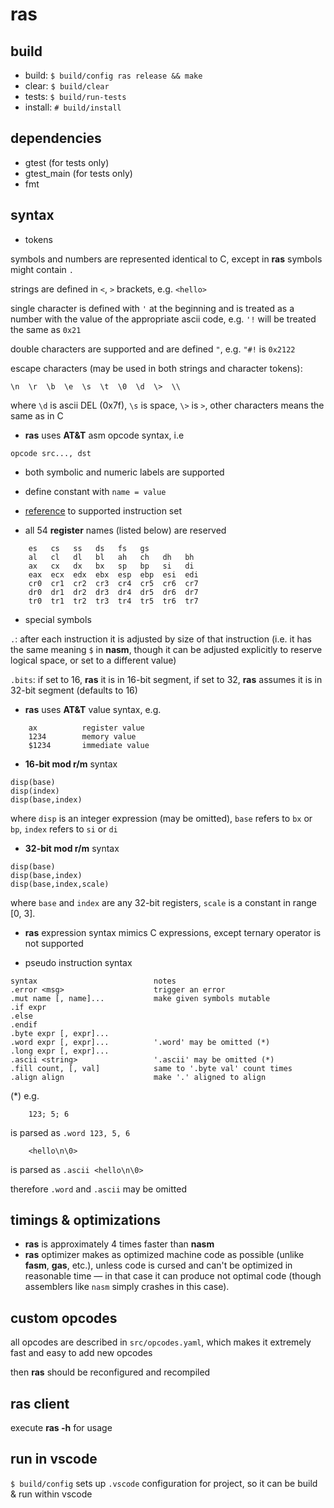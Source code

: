 # ras

## build

- build:   `$ build/config ras release && make`
- clear:   `$ build/clear`
- tests:   `$ build/run-tests`
- install: `# build/install`

## dependencies
- gtest (for tests only)
- gtest_main (for tests only)
- fmt

## syntax

- tokens

symbols and numbers are represented identical to C, except in **ras** symbols might contain `.`

strings are defined in `<`, `>` brackets, e.g. `<hello>`

single character is defined with `'` at the beginning and is treated as a number with the value of the appropriate ascii code, e.g. `'!` will be treated the same as `0x21`

double characters are supported and are defined `"`, e.g. `"#!` is `0x2122`

escape characters (may be used in both strings and character tokens):
```
\n  \r  \b  \e  \s  \t  \0  \d  \>  \\
```
where `\d` is ascii DEL (0x7f), `\s` is space, `\>` is `>`, other characters means the same as in C


- **ras** uses **AT&T** asm opcode syntax, i.e
```
opcode src..., dst
```

- both symbolic and numeric labels are supported

- define constant with `name = value`

- [reference](http://www.mathemainzel.info/files/x86asmref.html) to supported instruction set

- all 54 **register** names (listed below) are reserved
```
    es   cs   ss   ds   fs   gs 
    al   cl   dl   bl   ah   ch   dh   bh
    ax   cx   dx   bx   sp   bp   si   di
    eax  ecx  edx  ebx  esp  ebp  esi  edi
    cr0  cr1  cr2  cr3  cr4  cr5  cr6  cr7
    dr0  dr1  dr2  dr3  dr4  dr5  dr6  dr7
    tr0  tr1  tr2  tr3  tr4  tr5  tr6  tr7
```

- special symbols

`.`: after each instruction it is adjusted by size of that instruction (i.e. it has the same meaning `$` in **nasm**, though it can be adjusted explicitly to reserve logical space, or set to a different value)

`.bits`: if set to 16, **ras** it is in 16-bit segment, if set to 32, **ras** assumes it is in 32-bit segment (defaults to 16)

- **ras** uses **AT&T** value syntax, e.g.
```
    ax          register value
    1234        memory value
    $1234       immediate value
```
- **16-bit mod r/m** syntax

```
disp(base)
disp(index)
disp(base,index)
```
where
`disp` is an integer expression (may be omitted),
`base` refers to `bx` or `bp`,
`index` refers to `si` or `di`

- **32-bit mod r/m** syntax

```
disp(base)
disp(base,index)
disp(base,index,scale)
```
where `base` and `index` are any 32-bit registers,
`scale` is a constant in range [0, 3].

- **ras** expression syntax mimics C expressions, except ternary operator is not supported

- pseudo instruction syntax

```
syntax                          notes
.error <msg>                    trigger an error
.mut name [, name]...           make given symbols mutable
.if expr
.else
.endif
.byte expr [, expr]...
.word expr [, expr]...          '.word' may be omitted (*)
.long expr [, expr]...
.ascii <string>                 '.ascii' may be omitted (*)
.fill count, [, val]            same to '.byte val' count times
.align align                    make '.' aligned to align
```

(*) e.g.
```
    123; 5; 6
```
is parsed as `.word 123, 5, 6`
```
    <hello\n\0>
```
is parsed as `.ascii <hello\n\0>`

therefore `.word` and `.ascii` may be omitted

## timings & optimizations

- **ras** is approximately 4 times faster than **nasm**
- **ras** optimizer makes as optimized machine code as possible (unlike **fasm**, **gas**, etc.), unless code is cursed and can't be optimized in reasonable time &mdash; in that case it can produce not optimal code (though assemblers like `nasm` simply crashes in this case).

## custom opcodes

all opcodes are described in `src/opcodes.yaml`, which makes it extremely fast and easy to add new opcodes

then **ras** should be reconfigured and recompiled

## ras client

execute **ras -h** for usage

## run in vscode

`$ build/config` sets up `.vscode` configuration for project, so it can be build & run within vscode
